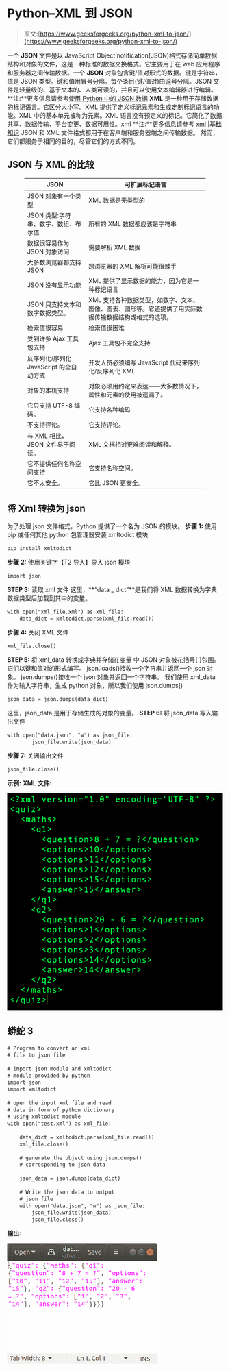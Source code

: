 # Python–XML 到 JSON

> 原文:[https://www.geeksforgeeks.org/python-xml-to-json/](https://www.geeksforgeeks.org/python-xml-to-json/)

一个 **JSON** 文件是以 JavaScript Object notification(JSON)格式存储简单数据结构和对象的文件，这是一种标准的数据交换格式。它主要用于在 web 应用程序和服务器之间传输数据。一个 **JSON** 对象包含键/值对形式的数据。键是字符串，值是 JSON 类型。键和值用冒号分隔。每个条目(键/值对)由逗号分隔。JSON 文件是轻量级的、基于文本的、人类可读的，并且可以使用文本编辑器进行编辑。
**注:**更多信息请参考[使用 Python 中的 JSON 数据](http://geeksforgeeks.org/working-with-json-data-in-python/)
**XML** 是一种用于存储数据的标记语言。它区分大小写。XML 提供了定义标记元素和生成定制标记语言的功能。XML 中的基本单元被称为元素。XML 语言没有预定义的标记。它简化了数据共享、数据传输、平台变更、数据可用性。xml
**注:**更多信息请参考 [xml |基础知识](http://geeksforgeeks.org/xml-basics/)
JSON 和 XML 文件格式都用于在客户端和服务器端之间传输数据。
然而，它们都服务于相同的目的，尽管它们的方式不同。

## JSON 与 XML 的比较

<figure class="table">

| JSON | 可扩展标记语言 |
| --- | --- |
| JSON 对象有一个类型 | XML 数据是无类型的 |
| JSON 类型:字符串、数字、数组、布尔值 | 所有的 XML 数据都应该是字符串 |
| 数据很容易作为 JSON 对象访问 | 需要解析 XML 数据 |
| 大多数浏览器都支持 JSON | 跨浏览器的 XML 解析可能很棘手 |
| JSON 没有显示功能 | XML 提供了显示数据的能力，因为它是一种标记语言 |
| JSON 只支持文本和数字数据类型。 | XML 支持各种数据类型，如数字、文本、图像、图表、图形等。它还提供了用实际数据传输数据结构或格式的选项。 |
| 检索值很容易 | 检索值很困难 |
| 受到许多 Ajax 工具包支持 | Ajax 工具包不完全支持 |
| 反序列化/序列化 JavaScript 的全自动方式 | 开发人员必须编写 JavaScript 代码来序列化/反序列化 XML |
| 对象的本机支持 | 对象必须用约定来表达——大多数情况下，属性和元素的使用被遗漏了。 |
| 它只支持 UTF-8 编码。 | 它支持各种编码 |
| 不支持评论。 | 它支持评论。 |
| 与 XML 相比，JSON 文件易于阅读。 | XML 文档相对更难阅读和解释。 |
| 它不提供任何名称空间支持 | 它支持名称空间。 |
| 它不太安全。 | 它比 JSON 更安全。 |

</figure>

## 将 Xml 转换为 json

为了处理 json 文件格式，Python 提供了一个名为 JSON 的模块。
**步骤 1:** 使用 pip 或任何其他 python 包管理器安装 xmltodict 模块

```
pip install xmltodict
```

**步骤 2:** 使用关键字【T2 导入】导入 json 模块

```
import json
```

**STEP 3:** 读取 xml 文件
这里，**“data _ dict”**是我们将 XML 数据转换为字典数据类型后加载到其中的变量。

```
with open("xml_file.xml") as xml_file:
    data_dict = xmltodict.parse(xml_file.read())
```

**步骤 4:** 关闭 XML 文件

```
xml_file.close()
```

**STEP 5:** 将 xml_data 转换成字典并存储在变量
中 JSON 对象被花括号{ }包围。它们以键和值对的形式编写。
json.loads()接收一个字符串并返回一个 json 对象。
json.dumps()接收一个 json 对象并返回一个字符串。
我们使用 xml_data 作为输入字符串，生成 python 对象，所以我们使用 json.dumps()

```
json_data = json.dumps(data_dict)
```

这里，json_data 是用于存储生成的对象的变量。
**STEP 6:** 将 json_data 写入输出文件

```
with open("data.json", "w") as json_file:
        json_file.write(json_data)
```

**步骤 7:** 关闭输出文件

```
json_file.close()
```

**示例:**
**XML 文件:**

![python-xml-to-json](img/c9d3b91be5fa380dfba54a5ca55d6e65.png)

## 蟒蛇 3

```
# Program to convert an xml
# file to json file

# import json module and xmltodict
# module provided by python
import json
import xmltodict

# open the input xml file and read
# data in form of python dictionary
# using xmltodict module
with open("test.xml") as xml_file:

    data_dict = xmltodict.parse(xml_file.read())
    xml_file.close()

    # generate the object using json.dumps()
    # corresponding to json data

    json_data = json.dumps(data_dict)

    # Write the json data to output
    # json file
    with open("data.json", "w") as json_file:
        json_file.write(json_data)
        json_file.close()
```

**输出:**

![python-xml-to-json](img/a8b12d7463734d14759c53bdadabc813.png)